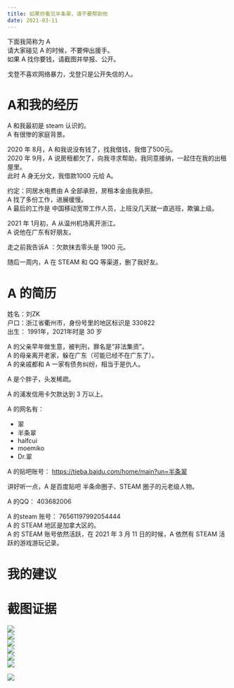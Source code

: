 ```yaml
---
title: 如果你看见半条翠，请不要帮助他
date: 2021-03-11
---
```


下面我简称为 A  
请大家碰见 A 的时候，不要伸出援手。   
如果 A 找你要钱，请截图并举报、公开。   

戈登不喜欢网络暴力，戈登只是公开失信的人。  

# A和我的经历
A 和我最初是 steam 认识的。  
A 有很惨的家庭背景。  

2020 年 8月，A 和我说没有钱了，找我借钱，我借了500元。  
2020 年 9月，A 说房租都欠了，向我寻求帮助，我同意接纳，一起住在我的出租屋里。  
此时 A 身无分文，我借款1000 元给 A。  

约定：同居水电费由 A 全部承担，房租本金由我承担。  
A 找了多份工作，进展缓慢。   
A 最后的工作是 中国移动宽带工作人员，上班没几天就一直逃班，欺骗上级。  

2021 年 1月初，A 从温州机场离开浙江。  
A 说他在广东有好朋友。  

走之前我告诉A ：欠款抹去零头是 1900 元。  

随后一周内，A 在 STEAM 和 QQ 等渠道，删了我好友。  

# A 的简历
姓名：刘ZK      
户口：浙江省衢州市，身份号里的地区标识是 330822   
出生： 1991年，2021年时是 30 岁   

A 的父亲早年做生意，被判刑，罪名是“非法集资”。   
A 的母亲离开老家，躲在广东（可能已经不在广东了）。   
A 的亲戚都和 A 一家有债务纠纷，相当于是仇人。  

A 是个胖子，头发稀疏。  

A 的浦发信用卡欠款达到 3 万以上。  

A 的网名有： 
- 翠  
- 半条翠
- halfcui 
- moemiko  
- Dr.翠   

A 的贴吧账号：
https://tieba.baidu.com/home/main?un=半条翠  

讲好听一点，A 是百度贴吧 半条命圈子、STEAM 圈子的元老级人物。  

A 的QQ： 403682006   

A 的steam 账号：  76561197992054444    
A 的 STEAM 地区是加拿大区的。  
A 的 STEAM 账号依然活跃，在 2021 年 3 月 11 日的时候，A 依然有 STEAM 活跃的游戏游玩记录。  

# 我的建议

# 截图证据

![](https://s3.ax1x.com/2021/01/26/sv1KQf.png)  
![](https://s3.ax1x.com/2021/01/26/sv18oj.png)  
![](https://s3.ax1x.com/2021/01/26/sXYdqU.png)  
![](https://s3.ax1x.com/2021/01/26/sXYDIJ.png)  
![](https://s3.ax1x.com/2021/01/26/sXY6R1.png)  
![](https://s3.ax1x.com/2021/03/11/6YTgzR.png)  

![](https://s3.ax1x.com/2021/03/11/6Y79YQ.png)  

